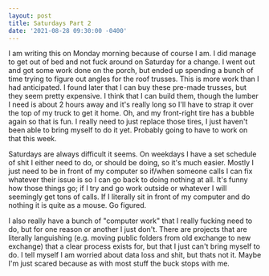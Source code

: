```yaml
--- 
layout: post 
title: Saturdays Part 2 
date: '2021-08-28 09:30:00 -0400' 
--- 
```

I am writing this on Monday morning because of course I am. I did manage to get out of bed and not fuck around 
on Saturday for a change. I went out and got some work done on the porch, but ended up spending a bunch of time 
trying to figure out angles for the roof trusses. This is more work than I had anticipated. I found later that I 
can buy these pre-made trusses, but they seem pretty expensive. I think that I can build them, though the lumber 
I need is about 2 hours away and it's really long so I'll have to strap it over the top of my truck to get it 
home. Oh, and my front-right tire has a bubble again so that is fun. I really need to just replace those tires, 
I just haven't been able to bring myself to do it yet. Probably going to have to work on that this week. 

Saturdays are always difficult it seems. On weekdays I have a set schedule of shit I either need to do, or 
should be doing, so it's much easier. Mostly I just need to be in front of my computer so if/when someone calls 
I can fix whatever their issue is so I can go back to doing nothing at all. It's funny how those things go; if I 
try and go work outside or whatever I will seemingly get tons of calls. If I literally sit in front of my 
computer and do nothing it is quite as a mouse. Go figured. 

I also really have a bunch of "computer work" that I really fucking need to do, but for one reason or another I 
just don't. There are projects that are literally languishing (e.g. moving public folders from old exchange to 
new exchange) that a clear process exists for, but that I just can't bring myself to do. I tell myself I am 
worried about data loss and shit, but thats not it. Maybe I'm just scared because as with most stuff the buck 
stops with me. 

